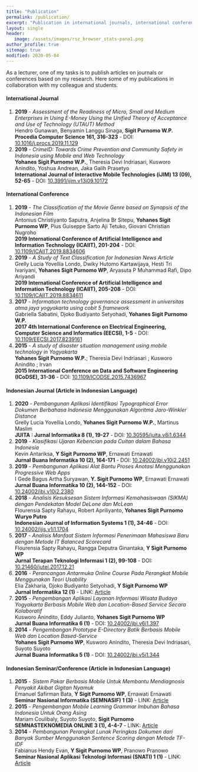 ```yaml
---
title: "Publication"
permalink: /publication/
excerpt: "Publication in international journals, international conferences, Indonesian journals, and Indonesian seminars or conferences"
layout: single
header:
   image: /assets/images/rsz_browser_stats-pana1.png
author_profile: true
sitemap: true
modified: 2020-05-04
---
```


As a lecturer, one of my tasks is to publish articles on journals or conferences based on my research. Here some of my publications in collaboration with my colleague and students.

#### International Journal
1. **2019** - *Assessment of the Readiness of Micro, Small and Medium Enterprises in Using E-Money Using the Unified Theory of Acceptance and Use of Technology (UTAUT) Method* <br />
   Hendro Gunawan, Benyamin Langgu Sinaga, **Sigit Purnomo W.P.** <br />
   **Procedia Computer Science 161, 316-323** - DOI: [10.1016/j.procs.2019.11.129](https://doi.org/10.1016/j.procs.2019.11.129)
2. **2019** - *CrimeID: Towards Crime Prevention and Community Safety in Indonesia using Mobile and Web Technology* <br />
   **Yohanes Sigit Purnomo W.P.**, Theresia Devi Indriasari, Kusworo Anindito, Yoshua Andrean, Jaka Galih Prasetyo <br />
   **International Journal of Interactive Mobile Technologies (iJIM) 13 (09), 52-65** - DOI: [10.3991/ijim.v13i09.10172](https://doi.org/10.3991/ijim.v13i09.10172)

#### International Conference
1. **2019** - *The Classification of the Movie Genre based on Synopsis of the Indonesian Film*<br />
   Antonius Christiyanto Saputra, Anjelina Br Sitepu, **Yohanes Sigit Purnomo WP**, Pius Guiseppe Sarto Aji Tetuko, Giovani Christian Nugroho <br />
   **2019 International Conference of Artificial Intelligence and Information Technology (ICAIIT), 201-204** - DOI: [10.1109/ICAIIT.2019.8834606](https://doi.org/10.1109/ICAIIT.2019.8834606)
2. **2019** - *A Study of Text Classification for Indonesian News Article*<br />
   Grelly Lucia Yovellia Londo, Dwiky Hutomo Kartawijaya, Hesti Tri Ivariyani, **Yohanes Sigit Purnomo WP**, Aryasuta P Muhammad Rafi, Dipo Ariyandi <br />
   **2019 International Conference of Artificial Intelligence and Information Technology (ICAIIT), 205-208** - DOI: [10.1109/ICAIIT.2019.8834611](https://doi.org/10.1109/ICAIIT.2019.8834611)
3. **2017** - *Information technology governance assessment in universitas atma jaya yogyakarta using cobit 5 framework* <br />
   Gabriella Sabatini, Djoko Budiyanto Setyohadi, **Yohanes Sigit Purnomo W.P.** <br />
   **2017 4th International Conference on Electrical Engineering, Computer Science and Informatics (EECSI), 1-5** - DOI: [10.1109/EECSI.2017.8239161](https://doi.org/10.1109/EECSI.2017.8239161)
4. **2015** - *A study of disaster situation management using mobile technology in Yogyakarta* <br />
   **Yohanes Sigit Purnomo W.P.**; Theresia Devi Indriasari ; Kusworo Anindito ; Irvan <br />
   **2015 International Conference on Data and Software Engineering (ICoDSE), 31-36** -  DOI: [10.1109/ICODSE.2015.7436967](https://doi.org/10.1109/ICODSE.2015.7436967)
   
#### Indonesian Journal (Article in Indonesian Language)
1. **2020** - *Pembangunan Aplikasi Identifikasi Typographical Error Dokumen Berbahasa Indonesia Menggunakan Algoritma Jaro-Winkler Distance* <br />
   Grelly Lucia Yovellia Londo, **Yohanes Sigit Purnomo W.P.**, Martinus Maslim <br />
   **JUITA : Jurnal Informatika 8 (1), 19-27** - DOI: [10.30595/juita.v8i1.6344](https://doi.org/10.30595/juita.v8i1.6344)
2. **2019** - *Klasifikasi Ujaran Kebencian pada Cuitan dalam Bahasa Indonesia* <br />
   Kevin Antariksa, **Y Sigit Purnomo WP**, Ernawati Ernawati<br />
   **Jurnal Buana Informatika 10 (2), 164-171** - DOI: [10.24002/jbi.v10i2.2451](https://doi.org/10.24002/jbi.v10i2.2451)
3. **2019** - *Pembangunan Aplikasi Alat Bantu Proses Anotasi Menggunakan Progressive Web Apps* <br />
   I Gede Bagus Artha Suryawan, **Y. Sigit Purnomo WP**, Ernawati Ernawati <br />
   **Jurnal Buana Informatika 10 (2), 144-152** - DOI: [10.24002/jbi.v10i2.2380](https://doi.org/10.24002/jbi.v10i2.2380)
4. **2018** - *Analisis Kesuksesan Sistem Informasi Kemahasiswaan (SIKMA) dengan Pendekatan Model DeLone dan McLean* <br />
   Flourensia Sapty Rahayu, Robert Apriliyanto, **Yohanes Sigit Purnomo Wuryo Putro** <br />
   **Indonesian Journal of Information Systems 1 (1), 34-46** - DOI: [10.24002/ijis.v1i1.1704](https://doi.org/10.24002/ijis.v1i1.1704)
5. **2017** - *Analisis Manfaat Sistem Informasi Penerimaan Mahasiswa Baru dengan Metode IT Balanced Scorecard* <br />
   Flourensia Sapty Rahayu, Rangga Deputra Ginantaka, **Y Sigit Purnomo WP**<br />
   **Jurnal Terapan Teknologi Informasi 1 (2), 99-108** - DOI: [10.21460/jutei.2017.12.21](https://doi.org/10.21460/jutei.2017.12.21)
6. **2016** - *Perancangan Antarmuka Online Course Pada Perangkat Mobile Menggunakan Teori Usability* <br />
   Elia Zakharia, Djoko Budiyanto Setyohadi, **Y Sigit Purnomo WP**<br />
   **Jurnal Informatika 12 (1)** - LINK: [Article](http://garuda.ristekbrin.go.id/documents/detail/876465)
7. **2015** - *Pengembangan Aplikasi Layanan Informasi Wisata Budaya Yogyakarta Berbasis Mobile Web dan Location-Based Service Secara Kolaboratif* <br />
   Kusworo Anindito, Eddy Julianto, **Yohanes Sigit Purnomo WP**<br />
   **Jurnal Buana Informatika 6 (1)** - DOI: [10.24002/jbi.v6i1.397](https://doi.org/10.24002/jbi.v6i1.397)
8. **2014** - *Pengembangan Prototype E-Directory Batik Berbasis Mobile Web dan Location Based-Service* <br />
   **Yohanes Sigit Purnomo WP**, Kusworo Anindito, Theresia Devi Indriasari, Suyoto Suyoto<br />
   **Jurnal Buana Informatika 5 (1)** - DOI: [10.24002/jbi.v5i1.344](https://doi.org/10.24002/jbi.v5i1.344)

#### Indonesian Seminar/Conference (Article in Indonesian Language)
1. **2015** - *Sistem Pakar Berbasis Mobile Untuk Membantu Mendiagnosis Penyakit Akibat Gigitan Nyamuk* <br />
   Emanuel Safirman Bata, **Y Sigit Purnomo WP**, Ernawati Ernawati<br />
   **Seminar Nasional Informatika (SEMNASIF) 1 (3)** - LINK: [Article](http://jurnal.upnyk.ac.id/index.php/semnasif/article/view/1044)
2. **2015** - *Pengembangan Mobile Learning Grammar Imbuhan Bahasa Indonesia Untuk Orang Asing* <br />
   Mariam Coulibaly, Suyoto Suyoto, **Sigit Purnomo**<br />
   **SEMNASTEKNOMEDIA ONLINE 3 (1), 4-4-7** - LINK: [Article](https://www.ojs.amikom.ac.id/index.php/semnasteknomedia/article/view/943)
3. **2014** - *Pembangunan Perangkat Lunak Peringkas Dokumen dari Banyak Sumber Menggunakan Sentence Scoring dengan Metode TF-IDF* <br />
   Fabianus Hendy Evan, **Y Sigit Purnomo WP**, Pranowo Pranowo<br />
   **Seminar Nasional Aplikasi Teknologi Informasi (SNATI) 1 (1)** - LINK: [Article](https://journal.uii.ac.id/Snati/article/view/3286)



